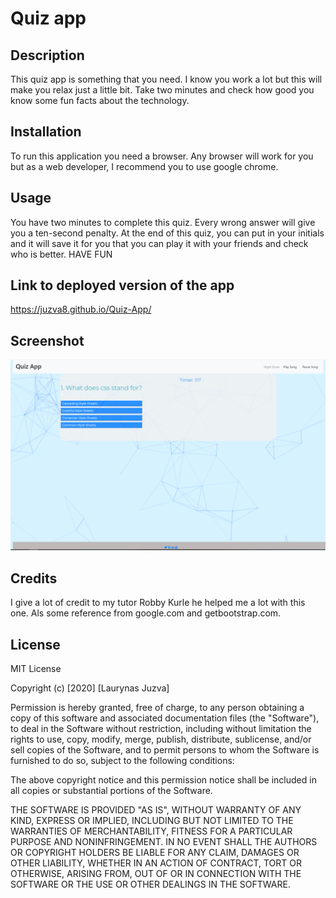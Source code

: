 # Quiz app 

## Description 

This quiz app is something that you need. I know you work a lot but this will make you relax just a little bit. Take two minutes and check how good you know some fun facts about the technology.

## Installation

To run this application you need a browser. 
Any browser will work for you but as a web developer, I recommend you to use google chrome.

## Usage 

You have two minutes to complete this quiz.  Every wrong answer will give you a ten-second penalty. At the end of this quiz, you can put in your initials and it will save it for you that you can play it with your friends and check who is better. HAVE FUN 

## Link to deployed version of the app

https://juzva8.github.io/Quiz-App/

## Screenshot 

![screenshot](assets/IMG/Screenshot.png)

## Credits

I give a lot of credit to my tutor Robby Kurle he helped me a lot with this one. Als some reference from google.com and getbootstrap.com.


## License

MIT License

Copyright (c) [2020] [Laurynas Juzva]

Permission is hereby granted, free of charge, to any person obtaining a copy
of this software and associated documentation files (the "Software"), to deal
in the Software without restriction, including without limitation the rights
to use, copy, modify, merge, publish, distribute, sublicense, and/or sell
copies of the Software, and to permit persons to whom the Software is
furnished to do so, subject to the following conditions:

The above copyright notice and this permission notice shall be included in all
copies or substantial portions of the Software.

THE SOFTWARE IS PROVIDED "AS IS", WITHOUT WARRANTY OF ANY KIND, EXPRESS OR
IMPLIED, INCLUDING BUT NOT LIMITED TO THE WARRANTIES OF MERCHANTABILITY,
FITNESS FOR A PARTICULAR PURPOSE AND NONINFRINGEMENT. IN NO EVENT SHALL THE
AUTHORS OR COPYRIGHT HOLDERS BE LIABLE FOR ANY CLAIM, DAMAGES OR OTHER
LIABILITY, WHETHER IN AN ACTION OF CONTRACT, TORT OR OTHERWISE, ARISING FROM,
OUT OF OR IN CONNECTION WITH THE SOFTWARE OR THE USE OR OTHER DEALINGS IN THE
SOFTWARE.
